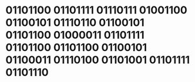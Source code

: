 # 01101100 01101111 01110111 01001100 01100101 01110110 01100101 01101100 01000011 01101111 01101100 01101100 01100101 01100011 01110100 01101001 01101111 01101110 
